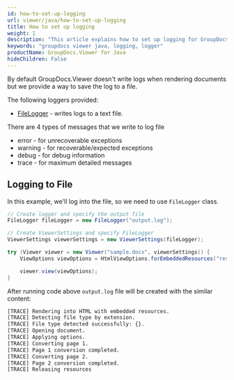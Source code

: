 ```yaml
---
id: how-to-set-up-logging
url: viewer/java/how-to-set-up-logging
title: How to set up logging
weight: 1
description: "This article explains how to set up logging for GroupDocs.Viewer using Java."
keywords: "groupdocs viewer java, logging, logger"
productName: GroupDocs.Viewer for Java
hideChildren: False
---
```

By default GroupDocs.Viewer doesn't write logs when rendering documents but we provide a way to save the log to a file.

The following loggers provided:

* [FileLogger](https://apireference.groupdocs.com/viewer/java/com.groupdocs.viewer.logging/FileLogger) - writes logs to a text file.

There are 4 types of messages that we write to log file

* error - for unrecoverable exceptions
* warning - for recoverable/expected exceptions
* debug - for debug information
* trace - for maximum detailed messages

## Logging to File

In this example, we'll log into the file, so we need to use `FileLogger` class.

```java
// Create logger and specify the output file
FileLogger fileLogger = new FileLogger("output.log");

// Create ViewerSettings and specify FileLogger
ViewerSettings viewerSettings = new ViewerSettings(fileLogger);

try (Viewer viewer = new Viewer("sample.docx", viewerSettings)) {
    ViewOptions viewOptions = HtmlViewOptions.forEmbeddedResources("result.html");

    viewer.view(viewOptions);
}
```

After running code above `output.log` file will be created with the similar content:

```bash
[TRACE] Rendering into HTML with embedded resources.
[TRACE] Detecting file type by extension.
[TRACE] File type detected successfully: {}.
[TRACE] Opening document.
[TRACE] Applying options.
[TRACE] Converting page 1.
[TRACE] Page 1 conversion completed.
[TRACE] Converting page 2.
[TRACE] Page 2 conversion completed.
[TRACE] Releasing resources
```
